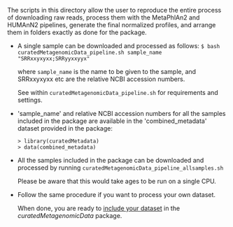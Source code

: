 The scripts in this directory allow the user to reproduce the entire process of downloading raw reads, process them with the  MetaPhlAn2 and HUMAnN2 pipelines, generate the final normalized profiles, and arrange them in folders exactly as done for the package.

* A single sample can be downloaded and processed as follows:
   ```$ bash curatedMetagenomicData_pipeline.sh sample_name "SRRxxyxyxx;SRRyyxxyyx"```

   where `sample_name` is the name to be given to the sample, and SRRxxyxyxx etc are the relative NCBI accession numbers.

   See within `curatedMetagenomicData_pipeline.sh` for requirements and settings.

* 'sample_name' and relative NCBI accession numbers for all the samples included in the package are available in the 'combined_metadata' dataset provided in the package:

   ```
   > library(curatedMetadata)
   > data(combined_metadata)
   ```

* All the samples included in the package can be downloaded and processed by running `curatedMetagenomicData_pipeline_allsamples.sh`

   Please be aware that this would take ages to be run on a single CPU.

* Follow the same procedure if you want to process your own dataset.

   When done, you are ready to [include your dataset](https://github.com/waldronlab/curatedMetagenomicData/wiki/The-curatedMetagenomicData-pipelines) in the *curatedMetagenomicData* package.
